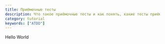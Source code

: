 ```yaml
---
title: Приёмочные тесты
description: Что такое приёмочные тесты и как понять, какие тесты приёмочные
category: tutorial
keywords: ["ATDD"]
---
```


Hello World